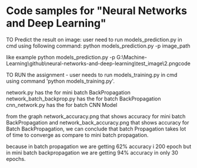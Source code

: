 # Code samples for "Neural Networks and Deep Learning"


TO Predict the result on image:
user need to run models_prediction.py in cmd using following command:
python models_prediction.py -p image_path

like example python models_prediction.py -p G:\Machine-Learning\github\neural-networks-and-deep-learning\test_image\2.pngcode

TO RUN the assignment -
user needs to run models_training.py in cmd using command 'python models_training.py'.



network.py has the for mini batch BackPropagation
network_batch_backprop.py has the for batch BackPropagation
cnn_network.py has the for batch CNN Model

from the graph network_accuracy.png that shows accuracy for mini batch BackPropagation and network_back_accuracy.png that shows accuracy for Batch BackPropagation, we can conclude that batch Propagation takes lot of time to converge as compare to mini batch propagation.

because in batch propagation we are getting 62% accuracy i 200 epoch but in mini batch backpropagation we are getting 94% accuracy in only 30 epochs.
